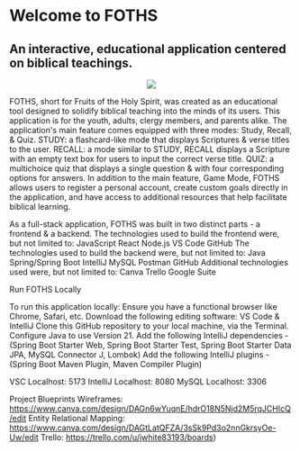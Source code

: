 # Welcome to FOTHS
## An interactive, educational application centered on biblical teachings.

<p align="center">
  <img src="[https://capsule-render.vercel.app/api?text=Hey Everyone!🕹️&animation=fadeIn&type=waving&color=gradient&height=100](https://www.google.com/url?sa=i&url=https%3A%2F%2Fen.wikipedia.org%2Fwiki%2FLeBron_James&psig=AOvVaw2N7WvTXDb0Ei1RmyA3_GOr&ust=1755276661575000&source=images&cd=vfe&opi=89978449&ved=0CBYQjRxqFwoTCMjk4aThio8DFQAAAAAdAAAAABAE)"/>
</p>

FOTHS, short for Fruits of the Holy Spirit, was created as an educational tool designed to solidify biblical teaching into the minds of its users. 
This application is for the youth, adults, clergy members, and parents alike.
The application's main feature comes equipped with three modes: Study, Recall, & Quiz. 
  STUDY: a flashcard-like mode that displays Scriptures & verse titles to the user.
  RECALL: a mode similar to STUDY, RECALL displays a Scripture with an empty text box for users to input the correct verse title.
  QUIZ: a multichoice quiz that displays a single question & with four corresponding options for answers.
In addition to the main feature, Game Mode, FOTHS allows users to register a personal account, create custom goals directly in the application, and have access to additional resources that help facilitate biblical learning.

As a full-stack application, FOTHS was built in two distinct parts - a frontend & a backend.
  The technologies used to build the frontend were, but not limited to:
    JavaScript
    React
    Node.js
    VS Code
    GitHub
  The technologies used to build the backend were, but not limited to:
    Java
    Spring/Spring Boot
    IntelliJ
    MySQL
    Postman
    GitHub
  Additional technologies used were, but not limited to:
    Canva
    Trello
    Google Suite

Run FOTHS Locally

To run this application locally:
  Ensure you have a functional browser like Chrome, Safari, etc.
  Download the following editing software: VS Code & IntelliJ
  Clone this GitHub repository to your local machine, via the Terminal.
  Configure Java to use Version 21.
  Add the following IntelliJ dependencies - (Spring Boot Starter Web, Spring Boot Starter Test, Spring Boot Starter Data JPA, MySQL Connector J, Lombok)
  Add the following IntelliJ plugins - (Spring Boot Maven Plugin, Maven Compiler Plugin)

  VSC Localhost: 5173
  IntelliJ Localhost: 8080
  MySQL Localhost: 3306

Project Blueprints
  Wireframes: https://www.canva.com/design/DAGn6wYuqnE/hdrO18N5Njd2M5rqJCHIcQ/edit
  Entity Relational Mapping: https://www.canva.com/design/DAGtLatQFZA/3sSk9Pd3o2nnGkrsyOe-Uw/edit
  Trello: https://trello.com/u/jwhite83193/boards)

